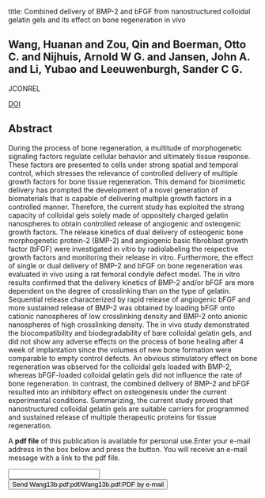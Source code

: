 title: Combined delivery of BMP-2 and bFGF from nanostructured colloidal gelatin gels and its effect on bone regeneration in vivo

## Wang, Huanan and Zou, Qin and Boerman, Otto C. and Nijhuis, Arnold W G. and Jansen, John A. and Li, Yubao and Leeuwenburgh, Sander C G.
JCONREL

<a href="https://doi.org/10.1016/j.jconrel.2012.12.015">DOI</a>

## Abstract
During the process of bone regeneration, a multitude of morphogenetic signaling factors regulate cellular behavior and ultimately tissue response. These factors are presented to cells under strong spatial and temporal control, which stresses the relevance of controlled delivery of multiple growth factors for bone tissue regeneration. This demand for biomimetic delivery has prompted the development of a novel generation of biomaterials that is capable of delivering multiple growth factors in a controlled manner. Therefore, the current study has exploited the strong capacity of colloidal gels solely made of oppositely charged gelatin nanospheres to obtain controlled release of angiogenic and osteogenic growth factors. The release kinetics of dual delivery of osteogenic bone morphogenetic protein-2 (BMP-2) and angiogenic basic fibroblast growth factor (bFGF) were investigated in vitro by radiolabeling the respective growth factors and monitoring their release in vitro. Furthermore, the effect of single or dual delivery of BMP-2 and bFGF on bone regeneration was evaluated in vivo using a rat femoral condyle defect model. The in vitro results confirmed that the delivery kinetics of BMP-2 and/or bFGF are more dependent on the degree of crosslinking than on the type of gelatin. Sequential release characterized by rapid release of angiogenic bFGF and more sustained release of BMP-2 was obtained by loading bFGF onto cationic nanospheres of low crosslinking density and BMP-2 onto anionic nanospheres of high crosslinking density. The in vivo study demonstrated the biocompatibility and biodegradability of bare colloidal gelatin gels, and did not show any adverse effects on the process of bone healing after 4 week of implantation since the volumes of new bone formation were comparable to empty control defects. An obvious stimulatory effect on bone regeneration was observed for the colloidal gels loaded with BMP-2, whereas bFGF-loaded colloidal gelatin gels did not influence the rate of bone regeneration. In contrast, the combined delivery of BMP-2 and bFGF resulted into an inhibitory effect on osteogenesis under the current experimental conditions. Summarizing, the current study proved that nanostructured colloidal gelatin gels are suitable carriers for programmed and sustained release of multiple therapeutic proteins for tissue regeneration.

A <b>pdf file</b> of this publication is available for personal use.Enter your e-mail address in the box below and press the button. You will receive an e-mail message with a link to the pdf file.
<form action="sender.php">  <input type="text" name="email">  <input type="submit" value="Send Wang13b.pdf:pdf/Wang13b.pdf:PDF by e-mail"></form>